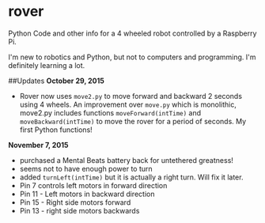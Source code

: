 # rover
Python Code and other info for a 4 wheeled robot controlled by a Raspberry Pi.

I'm new to robotics and Python, but not to computers and programming. I'm definitely learning a lot.

##Updates
__October 29, 2015__
- Rover now uses `move2.py` to move forward and backward 2 seconds using 4 wheels. An improvement over `move.py`
which is monolithic, move2.py includes functions `moveForward(intTime)` and `moveBackward(intTime)` to move the rover for a period of seconds. My first Python functions!

__November 7, 2015__
- purchased a Mental Beats battery back for untethered greatness!
- seems not to have enough power to turn
- added `turnLeft(intTime)` but it is actually a right turn. Will fix it later.
- Pin 7 controls left motors in forward direction
- Pin 11 - Left motors in backward direction
- Pin 15 - Right side motors forward
- Pin 13 - right side motors backwards
